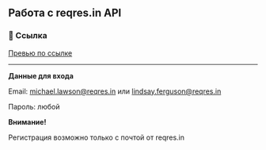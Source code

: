 ## Работа с reqres.in API 



### 🔗 Ссылка

[Превью по ссылке](https://reqres-api-iota.vercel.app/)


---

**Данные для входа**

Email: michael.lawson@reqres.in или lindsay.ferguson@reqres.in

Пароль: любой


**Внимание!**

Регистрация возможно только с почтой от reqres.in
